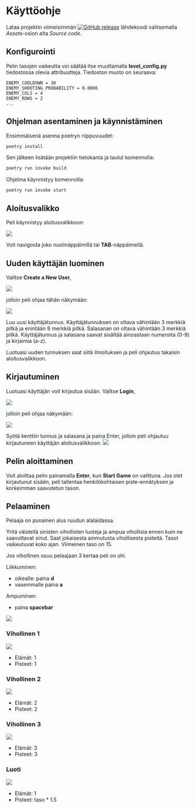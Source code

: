 # Käyttöohje

Lataa projektin viimeisimmän [![GitHub release](https://img.shields.io/github/v/release/Tapir79/ot-harjoitustyo?label=Release)](https://github.com/Tapir79/ot-harjoitustyo/releases/latest) lähdekoodi valitsemalla _Assets_-osion alta _Source code_.

## Konfigurointi

Pelin tasojen vaikeutta voi säätää itse muuttamalla __level_config.py__ tiedostossa olevia attribuutteja. 
Tiedoston muoto on seuraava:

```
ENEMY_COOLDOWN = 30
ENEMY_SHOOTING_PROBABILITY = 0.0006
ENEMY_COLS = 4
ENEMY_ROWS = 2
...
```


## Ohjelman asentaminen ja käynnistäminen

Ensimmäisenä asenna poetryn riippuvuudet:

```bash
poetry install
```

Sen jälkeen lisätään projektiin tietokanta ja taulut komennolla:

```bash
poetry run invoke build
```

Ohjelma käynnistyy komennolla:

```
poetry run invoke start
```

## Aloitusvalikko

Peli käynnistyy aloitusvalikkoon:

![](./kuvat/alien_attack_start_screen.png)

Voit navigoida joko nuolinäppäimillä tai __TAB__-näppäimellä.

## Uuden käyttäjän luominen

Valitse __Create a New User__, 

![](./kuvat/alien_attack_start_screen_register.png)

jolloin peli ohjaa tähän näkymään:

![](./kuvat/alien_attack_register_screen.png)

Luo uusi käyttäjätunnus. 
Käyttäjätunnuksen on oltava vähintään 3 merkkiä pitkä ja enintään 8 merkkiä pitkä. 
Salasanan on oltava vähintään 3 merkkiä pitkä.
Käyttäjätunnus ja salasana saavat sisältää ainoastaan numeroita (0-9) ja kirjaimia (a-z).

Luotuasi uuden tunnuksen saat siitä ilmoituksen ja peli ohjautuu takaisin aloitusvalikkoon. 

## Kirjautuminen

Luotuasi käyttäjän voit kirjautua sisään. 
Valitse __Login__, 

![](./kuvat/alien_attack_start_screen_login.png)

jolloin peli ohjaa näkymään:

![](./kuvat/alien_attack_login_screen.png)

Syötä kenttiin tunnus ja salasana ja paina Enter, jolloin peli ohjautuu kirjautuneen käyttäjän aloitusvalikkoon:
![](./kuvat/alien_attack_start_screen_logged_in.png)

## Pelin aloittaminen

Voit aloittaa pelin painamalla __Enter__, kun __Start Game__ on valittuna. Jos olet kirjautunut sisään, peli tallentaa henkilökohtaisen piste-ennätyksen ja korkeimman saavutetun tason. 

## Pelaaminen

Pelaaja on punainen alus ruudun alalaidassa.

Yritä väistellä sinisten vihollisten luoteja ja ampua vihollisia ennen kuin ne saavuttavat sinut. Saat jokaisesta ammutusta vihollisesta pisteitä. Tasot vaikeutuvat koko ajan. Viimeinen taso on 15. 

Jos vihollinen osuu pelaajaan 3 kertaa peli on ohi. 

Liikkuminen:     
- oikealle: paina __d__
- vasemmalle paina __a__

Ampuminen:      
- paina __spacebar__

![](./kuvat/alien_attack_game_screen.png)

 

### Vihollinen 1 

![](./kuvat/enemy1.png)  
- Elämät: 1 
- Pisteet: 1

### Vihollinen 2

![](./kuvat/enemy2.png)  
- Elämät: 2 
- Pisteet: 2

### Vihollinen 3

![](./kuvat/enemy3.png)  
- Elämät: 3 
- Pisteet: 3

### Luoti

![](./kuvat/enemy_bullet.png)  
- Elämät: 1 
- Pisteet: taso * 1.5


